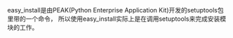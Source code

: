 easy_install是由PEAK(Python Enterprise Application Kit)开发的setuptools包里带的一个命令，
所以使用easy_install实际上是在调用setuptools来完成安装模块的工作。






